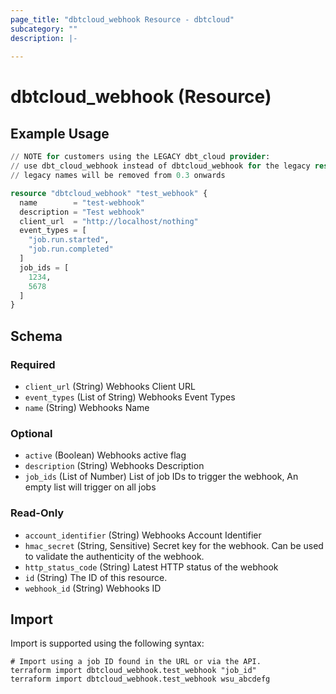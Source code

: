 ```yaml
---
page_title: "dbtcloud_webhook Resource - dbtcloud"
subcategory: ""
description: |-
  
---
```


# dbtcloud_webhook (Resource)




## Example Usage

```terraform
// NOTE for customers using the LEGACY dbt_cloud provider:
// use dbt_cloud_webhook instead of dbtcloud_webhook for the legacy resource names
// legacy names will be removed from 0.3 onwards

resource "dbtcloud_webhook" "test_webhook" {
  name        = "test-webhook"
  description = "Test webhook"
  client_url  = "http://localhost/nothing"
  event_types = [
    "job.run.started",
    "job.run.completed"
  ]
  job_ids = [
    1234,
    5678
  ]
}
```

<!-- schema generated by tfplugindocs -->
## Schema

### Required

- `client_url` (String) Webhooks Client URL
- `event_types` (List of String) Webhooks Event Types
- `name` (String) Webhooks Name

### Optional

- `active` (Boolean) Webhooks active flag
- `description` (String) Webhooks Description
- `job_ids` (List of Number) List of job IDs to trigger the webhook, An empty list will trigger on all jobs

### Read-Only

- `account_identifier` (String) Webhooks Account Identifier
- `hmac_secret` (String, Sensitive) Secret key for the webhook. Can be used to validate the authenticity of the webhook.
- `http_status_code` (String) Latest HTTP status of the webhook
- `id` (String) The ID of this resource.
- `webhook_id` (String) Webhooks ID

## Import

Import is supported using the following syntax:

```shell
# Import using a job ID found in the URL or via the API.
terraform import dbtcloud_webhook.test_webhook "job_id"
terraform import dbtcloud_webhook.test_webhook wsu_abcdefg
```
